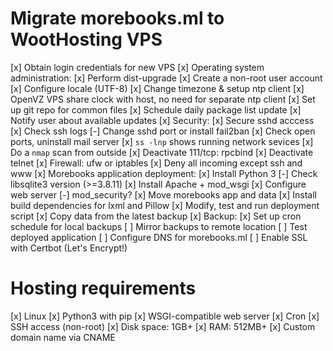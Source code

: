 # Migrate morebooks.ml to WootHosting VPS
[x] Obtain login credentials for new VPS
[x] Operating system administration:
    [x] Perform dist-upgrade
    [x] Create a non-root user account
    [x] Configure locale (UTF-8)
    [x] Change timezone & setup ntp client
        [x] OpenVZ VPS share clock with host, no need
            for separate ntp client
    [x] Set up git repo for common files
    [x] Schedule daily package list update
        [x] Notify user about available updates
[x] Security:
    [x] Secure sshd acccess
    [x] Check ssh logs
        [-] Change sshd port or install fail2ban
    [x] Check open ports, uninstall mail server
        [x] `ss -lnp` shows running network sevices
        [x] Do a `nmap` scan from outside
            [x] Deactivate 111/tcp: rpcbind
            [x] Deactivate telnet
    [x] Firewall: ufw or iptables
        [x] Deny all incoming except ssh and www
[x] Morebooks application deployment:
    [x] Install Python 3
    [-] Check libsqlite3 version (>=3.8.11)
    [x] Install Apache + mod_wsgi
    [x] Configure web server
        [-] mod_security?
    [x] Move morebooks app and data
        [x] Install build dependencies for lxml and Pillow
        [x] Modify, test and run deployment script
        [x] Copy data from the latest backup
[x] Backup:
    [x] Set up cron schedule for local backups
    [ ] Mirror backups to remote location
[ ] Test deployed application
[ ] Configure DNS for morebooks.ml
[ ] Enable SSL with Certbot (Let's Encrypt!)


# Hosting requirements
[x] Linux
[x] Python3 with pip
[x] WSGI-compatible web server
[x] Cron
[x] SSH access (non-root)
[x] Disk space: 1GB+
[x] RAM: 512MB+
[x] Custom domain name via CNAME
